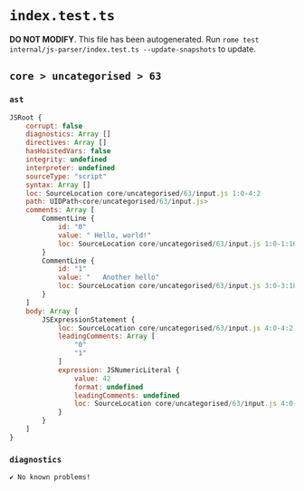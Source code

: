 # `index.test.ts`

**DO NOT MODIFY**. This file has been autogenerated. Run `rome test internal/js-parser/index.test.ts --update-snapshots` to update.

## `core > uncategorised > 63`

### `ast`

```javascript
JSRoot {
	corrupt: false
	diagnostics: Array []
	directives: Array []
	hasHoistedVars: false
	integrity: undefined
	interpreter: undefined
	sourceType: "script"
	syntax: Array []
	loc: SourceLocation core/uncategorised/63/input.js 1:0-4:2
	path: UIDPath<core/uncategorised/63/input.js>
	comments: Array [
		CommentLine {
			id: "0"
			value: " Hello, world!"
			loc: SourceLocation core/uncategorised/63/input.js 1:0-1:16
		}
		CommentLine {
			id: "1"
			value: "   Another hello"
			loc: SourceLocation core/uncategorised/63/input.js 3:0-3:18
		}
	]
	body: Array [
		JSExpressionStatement {
			loc: SourceLocation core/uncategorised/63/input.js 4:0-4:2
			leadingComments: Array [
				"0"
				"1"
			]
			expression: JSNumericLiteral {
				value: 42
				format: undefined
				leadingComments: undefined
				loc: SourceLocation core/uncategorised/63/input.js 4:0-4:2
			}
		}
	]
}
```

### `diagnostics`

```
✔ No known problems!

```
